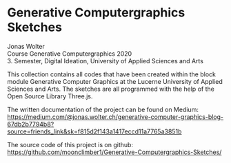 
# Generative Computergraphics Sketches

Jonas Wolter  
Course Generative Computergraphics 2020  
3. Semester, Digital Ideation, University of Applied Sciences and Arts 

This collection contains all codes that have been created within the block module Generative Computer Graphics at the Lucerne University of Applied Sciences and Arts. 
The sketches are all programmed with the help of the Open Source Library Three.js.

The written documentation of the project can be found on Medium:  
https://medium.com/@jonas.wolter.ch/generative-computer-graphics-blog-67db2b7794b8?source=friends_link&sk=f815d2f143a1417eccd11a7765a3851b

The source code of this project is on github:  
https://github.com/moonclimber1/Generative-Computergraphics-Sketches/
